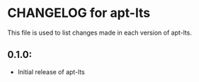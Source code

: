 # CHANGELOG for apt-lts

This file is used to list changes made in each version of apt-lts.

## 0.1.0:

* Initial release of apt-lts

